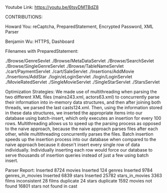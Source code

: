Youtube Link: https://youtu.be/6tsyDMTBdZ8

CONTRIBUTIONS:

Howard You: reCaptcha, PreparedStatement, Encrypted Password, XML Parser

Benjamin Wu: HTTPS, Dashboard

Filenames with PreparedStatement:

./Browse/GenreSevlet
./Browse/MetaDataServlet
./Browse/SearchSevlet
./Browse/SingleGenreServlet
./Browse/TableNameServlet
./cart/PaymentServlet
./cart/SaleServlet
./Insertions/AddMovie
./Insertions/AddStar
./login/eLoginServlet
./login/LoginServlet
./MovieRatedServlet
./SingleMovieServlet
./SingleStarServlet
./StarsServlet


Optimization Strategies:
We made use of multithreading when parsing the two different XML files (mains243.xml, actors63.xml) to concurrently parse their information
into in-memory data structures, and then after joining both threads, we parsed the last casts124.xml. Then, using the information stored in these data structures, we inserted the appropriate items into our database using batch-insert, which only executes an insertion for every 100 rows. Multithreading allows us to speed up the parsing process as opposed to the naive approach, because the naive approach parses files after each other, while multithreading concurrently parses the files. Batch insertion speeds up the insertion process into our database when compared to the naive approach because it doesn't insert every single row of data individually. Individually inserting each row would force our database to serve thousands of insertion queries instead of just a few using batch insert.

Parser Report:
Inserted 8724 movies
Inserted 124 genres
Inserted 9784 genres_in_movies
Inserted 6839 stars
Inserted 25782 stars_in_movies
3363 films inconsistent
28 films duplicate
24 stars duplicate
1592 movies not found
16801 stars not found in cast
